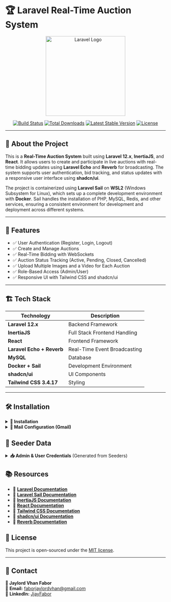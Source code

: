 # 🏆 Laravel Real-Time Auction System

<p align="center">
    <a href="https://laravel.com" target="_blank">
        <img src="https://raw.githubusercontent.com/laravel/art/master/logo-lockup/5%20SVG/2%20CMYK/1%20Full%20Color/laravel-logolockup-cmyk-red.svg" width="250" alt="Laravel Logo">
    </a>
</p>

<p align="center">
<a href="https://github.com/laravel/framework/actions"><img src="https://github.com/laravel/framework/workflows/tests/badge.svg" alt="Build Status"></a>
<a href="https://packagist.org/packages/laravel/framework"><img src="https://img.shields.io/packagist/dt/laravel/framework" alt="Total Downloads"></a>
<a href="https://packagist.org/packages/laravel/framework"><img src="https://img.shields.io/packagist/v/laravel/framework" alt="Latest Stable Version"></a>
<a href="https://packagist.org/packages/laravel/framework"><img src="https://img.shields.io/packagist/l/laravel/framework" alt="License"></a>
</p>

---

## 🚀 About the Project

This is a **Real-Time Auction System** built using **Laravel 12.x**, **InertiaJS**, and **React**. It allows users to create and participate in live auctions with real-time bidding updates using **Laravel Echo** and **Reverb** for broadcasting. The system supports user authentication, bid tracking, and status updates with a responsive user interface using **shadcn/ui**.

The project is containerized using **Laravel Sail** on **WSL2** (Windows Subsystem for Linux), which sets up a complete development environment with **Docker**. Sail handles the installation of PHP, MySQL, Redis, and other services, ensuring a consistent environment for development and deployment across different systems.

---

## 📸 Features

- ✅ User Authentication (Register, Login, Logout)
- ✅ Create and Manage Auctions
- ✅ Real-Time Bidding with WebSockets
- ✅ Auction Status Tracking (Active, Pending, Closed, Cancelled)
- ✅ Upload Multiple Images and a Video for Each Auction
- ✅ Role-Based Access (Admin/User)
- ✅ Responsive UI with Tailwind CSS and shadcn/ui

---

## 🏗️ Tech Stack

| Technology | Description |
|------------|-------------|
| **Laravel 12.x** | Backend Framework |
| **InertiaJS** | Full Stack Frontend Handling |
| **React** | Frontend Framework |
| **Laravel Echo + Reverb** | Real-Time Event Broadcasting |
| **MySQL** | Database |
| **Docker + Sail** | Development Environment |
| **shadcn/ui** | UI Components |
| **Tailwind CSS 3.4.17** | Styling |

---

## 🛠️ Installation


<details>
<summary><b>🚀 Installation</b></summary>

### ✅ **Clone the repository**

```bash
git clone https://github.com/JjayFabor/swift-bidder.git
cd realtime-auction
```

### ✅ Set up environment

Create a .env file:

```bash
cp .env.example .env
```

Generate the application key:

```bash
php artisan key:generate
```

### ✅ Install dependencies

```bash
composer install
npm install
```

### ✅ Create database

Create a MySQL database named `auction_db` and update your `.env` file:

```env
DB_CONNECTION=mysql
DB_HOST=127.0.0.1
DB_PORT=3306
DB_DATABASE=auction_db
DB_USERNAME=root
DB_PASSWORD=
```

### ✅ Run Docker with Sail

```bash
./vendor/bin/sail up -d
```

### ✅ Run migrations and seed data

```bash
./vendor/bin/sail artisan migrate --seed || php artisan migrate --seed
```

### ✅ Run Vite for frontend

```bash
npm run dev
```

</details>

<details>
<summary><b>📧 Mail Configuration (Gmail)</b></summary>

To enable email notifications through Gmail, configure the mail settings in your .env file as shown below:

## ✅ .env Configuration

Add the following to your .env file:

```bash
MAIL_MAILER=smtp
MAIL_HOST=smtp.gmail.com
MAIL_PORT=587
MAIL_USERNAME=your-email@gmail.com
MAIL_PASSWORD="your-app-password"
MAIL_ENCRYPTION=tls
MAIL_FROM_ADDRESS=your-email@gmail.com
MAIL_FROM_NAME="${APP_NAME}"
```

## ✅ Setting Up Gmail Account for SMTP

1. **Enable 2-Step Verification** on your Google account.
2. Create an **App Password**:

    * Go to **Google Account Settings** → **Security** → **App Passwords**.
    * Select **Mail** → **Other** → Type "Laravel App."
    * Copy the generated password and use it as `MAIL_PASSWORD` in the `.env` file.

## ✅ Test Email Configuration

You can test your email configuration using the following Artisan command:

```bash
php artisan tinker
```

In Tinker, send a test email:

```php
Mail::raw('Test email from Laravel', function ($message) {
    $message->to('recipient@example.com')
            ->subject('Test Email');
});
```

If the configuration is correct, the email will be sent successfully.

### 🎯 Helpful Resource:
👉 [How to Set Up Gmail SMTP in Laravel](https://mailtrap.io/blog/laravel-send-email-gmail/#Setting-up-Laravel-email-service-before-sending-emails)

</details>

## 🔑 Seeder Data

<details>
<summary><b>📥 Admin & User Credentials</b> (Generated from Seeders)</summary>

### ✅ **Admin Credentials**

| Email              | Password  |
|--------------------|-----------|
| `admin@example.com` | `admin1234` |

### ✅ **User Credentials**

| Email              | Password  |
|--------------------|-----------|
| `test@example.com`  | `test1234` |

> ⚠️ **Note:** These credentials are created when you run `php artisan migrate --seed`.

</details>

## 📚 Resources

- 📖 **[Laravel Documentation](https://laravel.com/docs)**
- 📖 **[Laravel Sail Documentation](https://laravel.com/docs/12.x/sail)**
- 📖 **[InertiaJS Documentation](https://inertiajs.com)**
- 📖 **[React Documentation](https://react.dev)**
- 📖 **[Tailwind CSS Documentation](https://tailwindcss.com)**
- 📖 **[shadcn/ui Documentation](https://ui.shadcn.com)**
- 📖 **[Reverb Documentation](https://reverb.laravel.com)**

## 📄 License

This project is open-sourced under the [MIT license](https://opensource.org/licenses/MIT).

---

## 💬 Contact

**👤 Jaylord Vhan Fabor** </br>
📧 **Email:** [faborjaylordvhan@gmail.com](mailto:faborjaylordvhan@gmail.com) </br>
📍 **LinkedIn:** [JjayFabor](https://www.linkedin.com/in/jjayfabor/)
